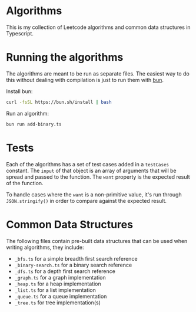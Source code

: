 # Algorithms

This is my collection of Leetcode algorithms and common data structures in Typescript.

# Running the algorithms

The algorithms are meant to be run as separate files. The easiest way to do this without dealing with compilation is just to run them with [bun](https://bun.sh/).

Install bun:

```bash
curl -fsSL https://bun.sh/install | bash
```

Run an algorithm:

```bash
bun run add-binary.ts
```

# Tests

Each of the algorithms has a set of test cases added in a `testCases` constant. The `input` of that object is an array of arguments that will be spread and passed to the function. The `want` property is the expected result of the function.

To handle cases where the `want` is a non-primitive value, it's run through `JSON.stringify()` in order to compare against the expected result.

# Common Data Structures

The following files contain pre-built data structures that can be used when writing algorithms, they include:

-  `_bfs.ts` for a simple breadth first search reference
-  `_binary-search.ts` for a binary search reference
-  `_dfs.ts` for a depth first search reference
-  `_graph.ts` for a graph implementation
-  `_heap.ts` for a heap implementation
-  `_list.ts` for a list implementation
-  `_queue.ts` for a queue implementation
-  `_tree.ts` for tree implementation(s)
